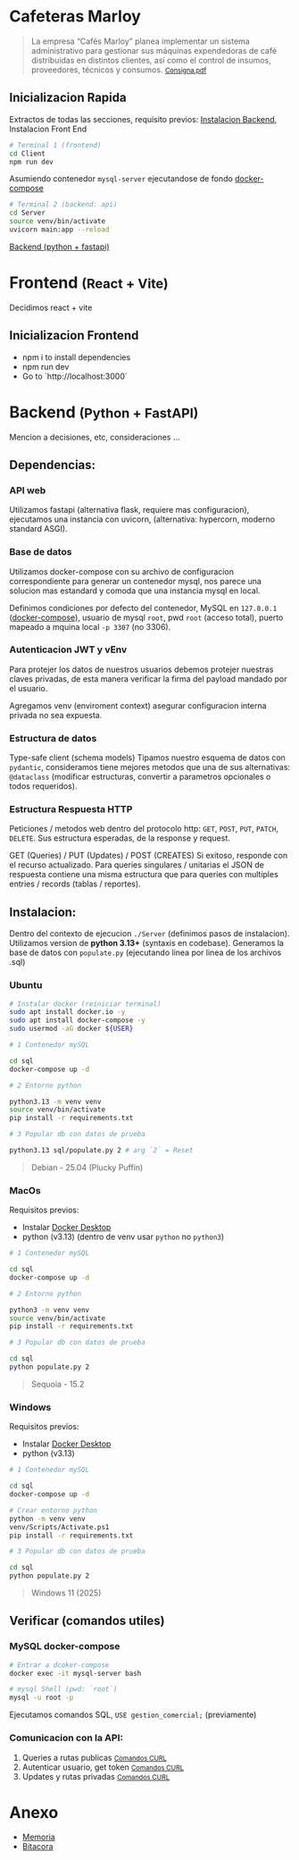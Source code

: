 # Cafeteras Marloy

> La empresa “Cafés Marloy” planea implementar un sistema administrativo para gestionar
sus máquinas expendedoras de café distribuidas en distintos clientes, así como el control de
insumos, proveedores, técnicos y consumos. 
[<small>Consigna.pdf</small>](./Consigna.pdf)

## Inicializacion Rapida
Extractos de todas las secciones, requisito previos: [Instalacion Backend](#instalacion), Instalacion Front End

```bash
# Terminal 1 (frontend)
cd Client
npm run dev
```

Asumiendo contenedor `mysql-server` ejecutandose de fondo [docker-compose](#ubuntu)
```bash
# Terminal 2 (backend: api)
cd Server
source venv/bin/activate
uvicorn main:app --reload
```
[Backend (python + fastapi)](#inicializacion-backend)

# Frontend <small>(React + Vite)</small>
Decidimos react + vite

## Inicializacion Frontend

- npm i to install dependencies
- npm run dev
- Go to ´http://localhost:3000´

# Backend <small>(Python + FastAPI)</small>
Mencion a decisiones, etc, consideraciones ...

## **Dependencias:**

### API web
Utilizamos fastapi (alternativa flask, requiere mas configuracion), ejecutamos una instancia con uvicorn, (alternativa: hypercorn, moderno standard ASGI).

### Base de datos

Utilizamos docker-compose con su archivo de configuracion correspondiente para generar un contenedor mysql, nos parece una solucion mas estandard y comoda que una instancia mysql en local.

Definimos condiciones por defecto del contenedor, MySQL en `127.0.0.1` ([docker-compose](#verificar-comandos-utiles)), usuario de mysql `root`, pwd `root` (acceso total), puerto mapeado a mquina local `-p 3307` (no 3306).

### Autenticacion JWT y vEnv
Para protejer los datos de nuestros usuarios debemos protejer nuestras claves privadas, de esta manera verificar la firma del payload mandado por el usuario.

Agregamos venv (enviroment context) asegurar configuracion interna privada no sea expuesta.

### Estructura de datos

Type-safe client (schema models) Tipamos nuestro esquema de datos con `pydantic`, consideramos tiene mejores metodos que una de sus alternativas: `@dataclass` (modificar estructuras, convertir a parametros opcionales o todos requeridos).

### Estructura Respuesta HTTP
Peticiones / metodos web dentro del protocolo http: `GET`, `POST`, `PUT`, `PATCH`, `DELETE`. Sus estructura esperadas, de la response y request.

GET (Queries) / PUT (Updates) / POST (CREATES)
Si exitoso, responde con el recurso actualizado. Para queries singulares / unitarias el JSON de respuesta contiene una misma estructura que para queries con multiples entries / records (tablas / reportes).

## **Instalacion:**
Dentro del contexto de ejecucion `./Server` (definimos pasos de instalacion). Utilizamos version de **python 3.13+** (syntaxis en codebase). Generamos la base de datos con  `populate.py` (ejecutando linea por linea de los archivos .sql)

### Ubuntu
```bash
# Instalar docker (reiniciar terminal)
sudo apt install docker.io -y
sudo apt install docker-compose -y
sudo usermod -aG docker ${USER}
```

```bash
# 1 Contenedor mySQL

cd sql
docker-compose up -d

# 2 Entorno python

python3.13 -m venv venv
source venv/bin/activate
pip install -r requirements.txt

# 3 Popular db con datos de prueba

python3.13 sql/populate.py 2 # arg `2` = Reset

```
> Debian - 25.04 (Plucky Puffin)

### MacOs
Requisitos previos:
- Instalar [Docker Desktop](https://docs.docker.com/desktop/setup/install/mac-install/)
- python (v3.13) (dentro de venv usar `python` no `python3`)

```bash
# 1 Contenedor mySQL

cd sql
docker-compose up -d

# 2 Entorno python

python3 -m venv venv
source venv/bin/activate
pip install -r requirements.txt

# 3 Popular db con datos de prueba

cd sql
python populate.py 2 
```
> Sequoia - 15.2

### Windows
Requisitos previos:
- Instalar [Docker Desktop](https://docs.docker.com/desktop/setup/install/windows-install/)
- python (v3.13)

```bash
# 1 Contenedor mySQL

cd sql
docker-compose up -d

# Crear entorno python
python -m venv venv
venv/Scripts/Activate.ps1
pip install -r requirements.txt

# 3 Popular db con datos de prueba

cd sql
python populate.py 2 
```
> Windows 11 (2025)

## Verificar (comandos utiles)

### MySQL docker-compose
```bash
# Entrar a dcoker-compose
docker exec -it mysql-server bash

# mysql Shell (pwd: `root`)
mysql -u root -p
```
Ejecutamos comandos SQL, `USE gestion_comercial;` (previamente)

### Comunicacion con la API:

1. Queries a rutas publicas [<small>Comandos CURL</small>](/Server/README.md#endpoints-publicos)
2. Autenticar usuario, get token [<small>Comandos CURL</small>](/Server/README.md#autenticacion)
3. Updates y rutas privadas [<small>Comandos CURL</small>](/Server/README.md#endpoints-privados)

# Anexo

- [Memoria]()
- [Bitacora]()